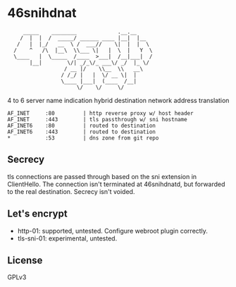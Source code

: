 46snihdnat
==========

```
     _____    ________             .__.__     
    /  |  |  /  _____/ ______ ____ |__|  |__  
   /   |  |_/   __  \ /  ___//    \|  |  |  \ 
  /    ^   /\  |__\  \\___ \|   |  \  |   Y  \
  \____   |  \_____  /____  >___|  /__|___|  /
       |__|        \/| _/_\/_ ___\/ _/  |_ \/ 
                  / __ |/    \\__  \\   __\   
                 / /_/ |   |  \/ __ \|  |     
                 \____ |___|  (____  /__|     
                      \/    \/     \/         
```

4 to 6 server name indication hybrid destination network address translation

```
AF_INET     :80         | http reverse proxy w/ host header
AF_INET     :443        | tls passthrough w/ sni hostname
AF_INET6    :80         | routed to destination
AF_INET6    :443        | routed to destination
*           :53         | dns zone from git repo
```

Secrecy
-------

tls connections are passed through based on the sni extension in ClientHello.  The connection isn't terminated at 46snihdnatd, but forwarded to the real destination. Secrecy isn't voided.

Let's encrypt
-------------

- http-01: supported, untested. Configure webroot plugin correctly.
- tls-sni-01: experimental, untested.

License
-------

GPLv3
